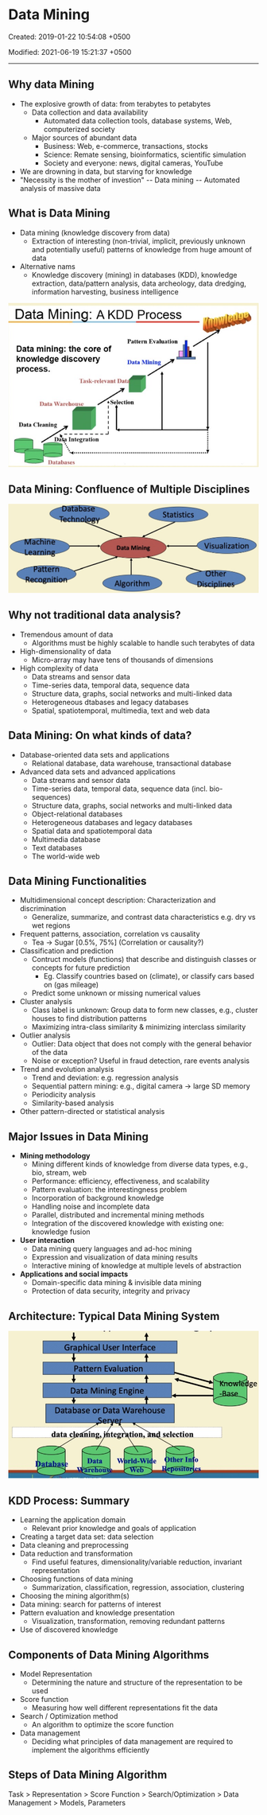 # Data Mining

Created: 2019-01-22 10:54:08 +0500

Modified: 2021-06-19 15:21:37 +0500

---

## Why data Mining

- The explosive growth of data: from terabytes to petabytes
  - Data collection and data availability
    - Automated data collection tools, database systems, Web, computerized society
  - Major sources of abundant data
    - Business: Web, e-commerce, transactions, stocks
    - Science: Remate sensing, bioinformatics, scientific simulation
    - Society and everyone: news, digital cameras, YouTube
- We are drowning in data, but starving for knowledge
- "Necessity is the mother of investion" -- Data mining -- Automated analysis of massive data

## What is Data Mining

- Data mining (knowledge discovery from data)
  - Extraction of interesting (non-trivial, implicit, previously unknown and potentially useful) patterns of knowledge from huge amount of data
- Alternative nams
  - Knowledge discovery (mining) in databases (KDD), knowledge extraction, data/pattern analysis, data archeology, data dredging, information harvesting, business intelligence

![image](media/Data-Mining-image1.jpg)

## Data Mining: Confluence of Multiple Disciplines

![image](media/Data-Mining-image2.jpg)

## Why not traditional data analysis?

- Tremendous amount of data
  - Algorithms must be highly scalable to handle such terabytes of data
- High-dimensionality of data
  - Micro-array may have tens of thousands of dimensions
- High complexity of data
  - Data streams and sensor data
  - Time-series data, temporal data, sequence data
  - Structure data, graphs, social networks and multi-linked data
  - Heterogeneous dtabases and legacy databases
  - Spatial, spatiotemporal, multimedia, text and web data

## Data Mining: On what kinds of data?

- Database-oriented data sets and applications
  - Relational database, data warehouse, transactional database
- Advanced data sets and advanced applications
  - Data streams and sensor data
  - Time-series data, temporal data, sequence data (incl. bio-sequences)
  - Structure data, graphs, social networks and multi-linked data
  - Object-relational databases
  - Heterogeneous databases and legacy databases
  - Spatial data and spatiotemporal data
  - Multimedia database
  - Text databases
  - The world-wide web

## Data Mining Functionalities

- Multidimensional concept description: Characterization and discrimination
  - Generalize, summarize, and contrast data characteristics e.g. dry vs wet regions
- Frequent patterns, association, correlation vs causality
  - Tea -> Sugar [0.5%, 75%] (Correlation or causality?)
- Classification and prediction
  - Contruct models (functions) that describe and distinguish classes or concepts for future prediction
    - Eg. Classify countries based on (climate), or classify cars based on (gas mileage)
  - Predict some unknown or missing numerical values
- Cluster analysis
  - Class label is unknown: Group data to form new classes, e.g., cluster houses to find distribution patterns
  - Maximizing intra-class similarity & minimizing interclass similarity
- Outlier analysis
  - Outlier: Data object that does not comply with the general behavior of the data
  - Noise or exception? Useful in fraud detection, rare events analysis
- Trend and evolution analysis
  - Trend and deviation: e.g. regression analysis
  - Sequential pattern mining: e.g., digital camera -> large SD memory
  - Periodicity analysis
  - Similarity-based analysis
- Other pattern-directed or statistical analysis

## Major Issues in Data Mining

- **Mining methodology**
  - Mining different kinds of knowledge from diverse data types, e.g., bio, stream, web
  - Performance: efficiency, effectiveness, and scalability
  - Pattern evaluation: the interestingness problem
  - Incorporation of background knowledge
  - Handling noise and incomplete data
  - Parallel, distributed and incremental mining methods
  - Integration of the discovered knowledge with existing one: knowledge fusion
- **User interaction**
  - Data mining query languages and ad-hoc mining
  - Expression and visualization of data mining results
  - Interactive mining of knowledge at multiple levels of abstraction
- **Applications and social impacts**
  - Domain-specific data mining & invisible data mining
  - Protection of data security, integrity and privacy

## Architecture: Typical Data Mining System

![image](media/Data-Mining-image3.jpg)

## KDD Process: Summary

- Learning the application domain
  - Relevant prior knowledge and goals of application
- Creating a target data set: data selection
- Data cleaning and preprocessing
- Data reduction and transformation
  - Find useful features, dimensionality/variable reduction, invariant representation
- Choosing functions of data mining
  - Summarization, classification, regression, association, clustering
- Choosing the mining algorithm(s)
- Data mining: search for patterns of interest
- Pattern evaluation and knowledge presentation
  - Visualization, transformation, removing redundant patterns
- Use of discovered knowledge

## Components of Data Mining Algorithms

- Model Representation
  - Determining the nature and structure of the representation to be used
- Score function
  - Measuring how well different representations fit the data
- Search / Optimization method
  - An algorithm to optimize the score function
- Data management
  - Deciding what principles of data management are required to implement the algorithms efficiently

## Steps of Data Mining Algorithm

Task > Representation > Score Function > Search/Optimization > Data Management > Models, Parameters
